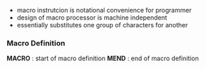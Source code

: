 - macro instrutcion is notational convenience for programmer
- design of macro processor is machine independent
- essentially substitutes one group of characters for another

### Macro Definition
**MACRO** : start of macro definition
**MEND** : end of macro definition

